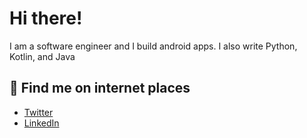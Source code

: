 
# Hi there!

I am a software engineer and I build android apps. I also write Python, Kotlin, and Java

## 💌 Find me on internet places

- [Twitter](https://twitter.com/tumiOnIt)
- [LinkedIn](www.linkedin.com/mwlite/in/oluwatumininu-ojo-831445185)
